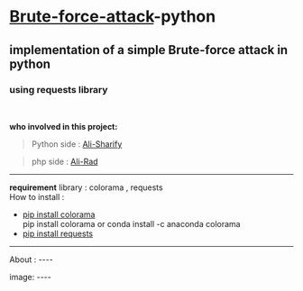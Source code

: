# [Brute-force-attack](https://en.wikipedia.org/wiki/Brute-force_attack)-python
## implementation of a simple Brute-force attack in python
### using requests library

<br>

<!-- introduction of team  -->
**who involved in this project:**
> Python side : [Ali-Sharify](https://github.com/alisharifyy)


> php side : [Ali-Rad](https://github.com/Ali-Moattarirad)

<!--
> C# side : [CC-Mehdi](https://github.com/cc-Mehdi)
-->
---

**requirement** library :
colorama , requests
<br>
How to install :

- [pip install colorama](https://pypi.org/project/colorama/)<br>
 pip install colorama or conda install -c anaconda colorama 
- [pip install requests](https://pypi.org/project/requests/)


---

About : ----

image: ----



